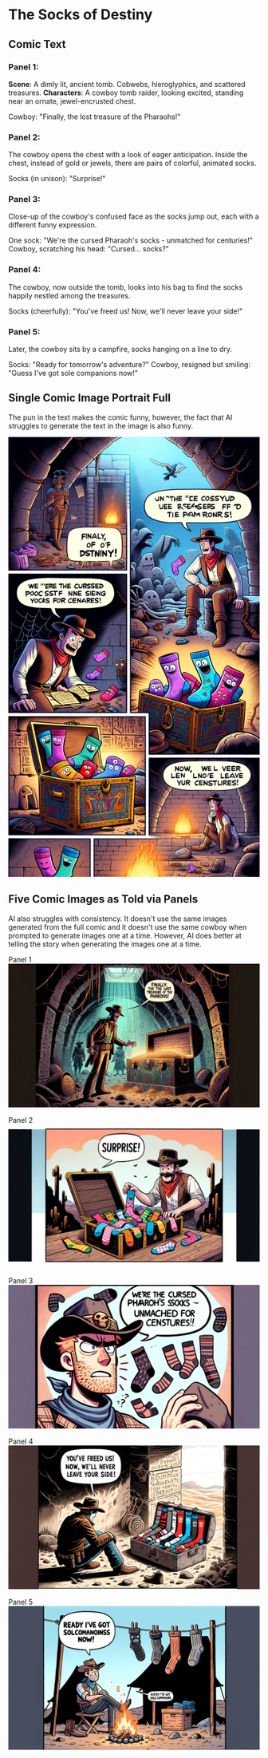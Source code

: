 # The Socks of Destiny

## Comic Text

### Panel 1:

**Scene**: A dimly lit, ancient tomb. Cobwebs, hieroglyphics, and scattered treasures.
**Characters**: A cowboy tomb raider, looking excited, standing near an ornate, jewel-encrusted chest.

Cowboy: "Finally, the lost treasure of the Pharaohs!"

### Panel 2:

The cowboy opens the chest with a look of eager anticipation.
Inside the chest, instead of gold or jewels, there are pairs of colorful, animated socks.

Socks (in unison): "Surprise!"

### Panel 3:

Close-up of the cowboy's confused face as the socks jump out, each with a different funny expression.

One sock: "We're the cursed Pharaoh's socks - unmatched for centuries!"
Cowboy, scratching his head: "Cursed... socks?"

### Panel 4:

The cowboy, now outside the tomb, looks into his bag to find the socks happily nestled among the treasures.

Socks (cheerfully): "You've freed us! Now, we'll never leave your side!"

### Panel 5:

Later, the cowboy sits by a campfire, socks hanging on a line to dry.

Socks: "Ready for tomorrow's adventure?"
Cowboy, resigned but smiling: "Guess I've got sole companions now!"

## Single Comic Image Portrait Full

The pun in the text makes the comic funny, however, the fact that AI struggles to generate the text in the image is also funny.

![Image](https://github.com/thisislink/aicomicweekly/blob/690e501df547fb9859621f54b7b6cd0a3c3ee5d1/comics/week-1/DALL-E-Comic-The-Socks-of-Destiny.png?raw=true)

## Five Comic Images as Told via Panels

AI also struggles with consistency. It doesn't use the same images generated from the full comic and it doesn't use the same cowboy when prompted to generate images one at a time. However, AI does better at telling the story when generating the images one at a time.

Panel 1
![Image](https://github.com/thisislink/aicomicweekly/blob/690e501df547fb9859621f54b7b6cd0a3c3ee5d1/comics/week-1/The-Socks-of-Destiny-Panel-1.png?raw=true|width=400)

Panel 2
![Image](https://github.com/thisislink/aicomicweekly/blob/690e501df547fb9859621f54b7b6cd0a3c3ee5d1/comics/week-1/The-Socks-of-Destiny-Panel-2.png?raw=true|width=400)

Panel 3
![Image](https://github.com/thisislink/aicomicweekly/blob/690e501df547fb9859621f54b7b6cd0a3c3ee5d1/comics/week-1/The-Socks-of-Destiny-Panel-3.png?raw=true|width=400)

Panel 4
![Image](https://github.com/thisislink/aicomicweekly/blob/690e501df547fb9859621f54b7b6cd0a3c3ee5d1/comics/week-1/The-Socks-of-Destiny-Panel-4.png?raw=true|width=400)

Panel 5
![Image](https://github.com/thisislink/aicomicweekly/blob/690e501df547fb9859621f54b7b6cd0a3c3ee5d1/comics/week-1/The-Socks-of-Destiny-Panel-5.png?raw=true|width=400)